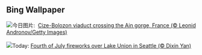 ## Bing Wallpaper
![](https://www.bing.com/th?id=OHR.BolozonViaduct_ZH-CN6408632524_UHD.jpg&w=1000)今日图片: &nbsp;[Cize-Bolozon viaduct crossing the Ain gorge, France (© Leonid Andronov/Getty Images)](https://www.bing.com/th?id=OHR.BolozonViaduct_ZH-CN6408632524_UHD.jpg)
<br><br/>
![](https://www.bing.com/th?id=OHR.SeattleFireworks_EN-US0523563675_UHD.jpg&w=1000)Today: [Fourth of July fireworks over Lake Union in Seattle (© Dixin Yan)](https://www.bing.com/th?id=OHR.SeattleFireworks_EN-US0523563675_UHD.jpg)
<br><br/>
